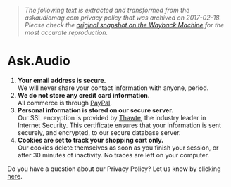 > *The following text is extracted and transformed from the askaudiomag.com privacy policy that was archived on 2017-02-18. Please check the [original snapshot on the Wayback Machine](https://web.archive.org/web/20170218161740id_/https%3A//ask.audio/privacy-policy) for the most accurate reproduction.*

# Ask.Audio

  1. **Your email address is secure.**  
We will never share your contact information with anyone, period.
  2. **We do not store any credit card information.**  
All commerce is through [PayPal](http://paypal.com/).
  3. **Personal information is stored on our secure server.**  
Our SSL encryption is provided by [Thawte](http://thawte.com/), the industry leader in Internet Security. This certificate ensures that your information is sent securely, and encrypted, to our secure database server.
  4. **Cookies are set to track your shopping cart only.**  
Our cookies delete themselves as soon as you finish your session, or after 30 minutes of inactivity. No traces are left on your computer.



Do you have a question about our Privacy Policy? Let us know by clicking [here](https://web.archive.org/contact).
